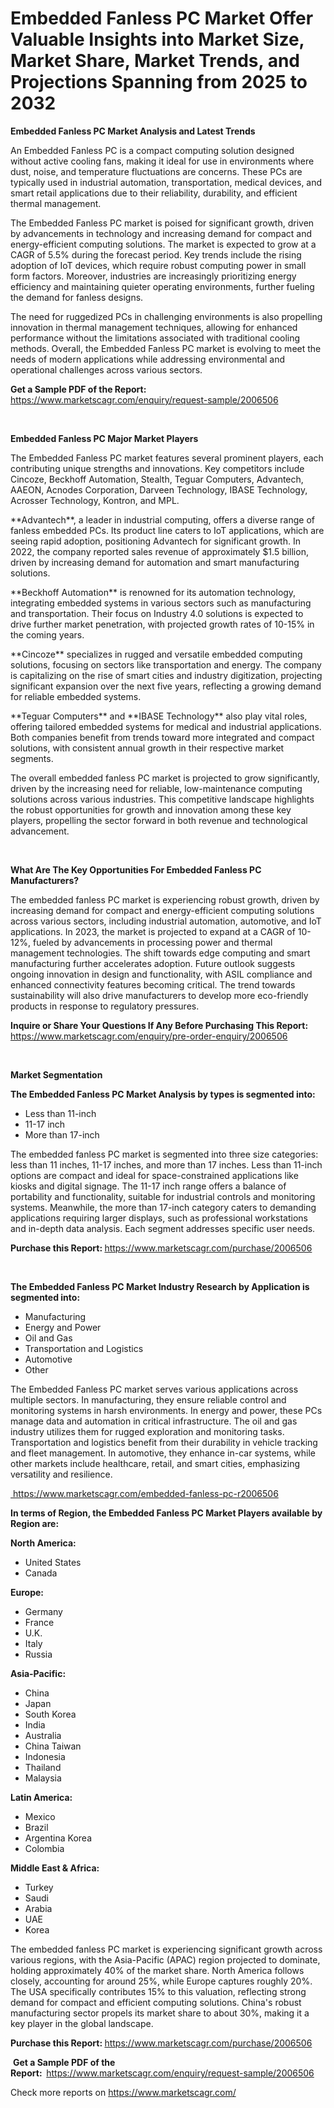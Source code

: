 <p><h1>Embedded Fanless PC Market Offer Valuable Insights into Market Size, Market Share, Market Trends, and Projections Spanning from 2025 to 2032</h1></p><p><strong>Embedded Fanless PC Market Analysis and Latest Trends</strong></p>
<p><p>An Embedded Fanless PC is a compact computing solution designed without active cooling fans, making it ideal for use in environments where dust, noise, and temperature fluctuations are concerns. These PCs are typically used in industrial automation, transportation, medical devices, and smart retail applications due to their reliability, durability, and efficient thermal management.</p><p>The Embedded Fanless PC market is poised for significant growth, driven by advancements in technology and increasing demand for compact and energy-efficient computing solutions. The market is expected to grow at a CAGR of 5.5% during the forecast period. Key trends include the rising adoption of IoT devices, which require robust computing power in small form factors. Moreover, industries are increasingly prioritizing energy efficiency and maintaining quieter operating environments, further fueling the demand for fanless designs.</p><p>The need for ruggedized PCs in challenging environments is also propelling innovation in thermal management techniques, allowing for enhanced performance without the limitations associated with traditional cooling methods. Overall, the Embedded Fanless PC market is evolving to meet the needs of modern applications while addressing environmental and operational challenges across various sectors.</p></p>
<p><strong>Get a Sample PDF of the Report:&nbsp;</strong> <a href="https://www.marketscagr.com/enquiry/request-sample/2006506?utm_campaign=3277&utm_medium=2&utm_source=Github&utm_content=ia&utm_term=06042025&utm_id=embedded-fanless-pc">https://www.marketscagr.com/enquiry/request-sample/2006506</a></p>
<p>&nbsp;</p>
<p><strong>Embedded Fanless PC Major Market Players</strong></p>
<p><p>The Embedded Fanless PC market features several prominent players, each contributing unique strengths and innovations. Key competitors include Cincoze, Beckhoff Automation, Stealth, Teguar Computers, Advantech, AAEON, Acnodes Corporation, Darveen Technology, IBASE Technology, Acrosser Technology, Kontron, and MPL.</p><p>**Advantech**, a leader in industrial computing, offers a diverse range of fanless embedded PCs. Its product line caters to IoT applications, which are seeing rapid adoption, positioning Advantech for significant growth. In 2022, the company reported sales revenue of approximately $1.5 billion, driven by increasing demand for automation and smart manufacturing solutions.</p><p>**Beckhoff Automation** is renowned for its automation technology, integrating embedded systems in various sectors such as manufacturing and transportation. Their focus on Industry 4.0 solutions is expected to drive further market penetration, with projected growth rates of 10-15% in the coming years.</p><p>**Cincoze** specializes in rugged and versatile embedded computing solutions, focusing on sectors like transportation and energy. The company is capitalizing on the rise of smart cities and industry digitization, projecting significant expansion over the next five years, reflecting a growing demand for reliable embedded systems.</p><p>**Teguar Computers** and **IBASE Technology** also play vital roles, offering tailored embedded systems for medical and industrial applications. Both companies benefit from trends toward more integrated and compact solutions, with consistent annual growth in their respective market segments.</p><p>The overall embedded fanless PC market is projected to grow significantly, driven by the increasing need for reliable, low-maintenance computing solutions across various industries. This competitive landscape highlights the robust opportunities for growth and innovation among these key players, propelling the sector forward in both revenue and technological advancement.</p></p>
<p>&nbsp;</p>
<p><strong>What Are The Key Opportunities For Embedded Fanless PC Manufacturers?</strong></p>
<p><p>The embedded fanless PC market is experiencing robust growth, driven by increasing demand for compact and energy-efficient computing solutions across various sectors, including industrial automation, automotive, and IoT applications. In 2023, the market is projected to expand at a CAGR of 10-12%, fueled by advancements in processing power and thermal management technologies. The shift towards edge computing and smart manufacturing further accelerates adoption. Future outlook suggests ongoing innovation in design and functionality, with ASIL compliance and enhanced connectivity features becoming critical. The trend towards sustainability will also drive manufacturers to develop more eco-friendly products in response to regulatory pressures.</p></p>
<p><strong>Inquire or Share Your Questions If Any Before Purchasing This Report:</strong> <a href="https://www.marketscagr.com/enquiry/pre-order-enquiry/2006506?utm_campaign=3277&utm_medium=2&utm_source=Github&utm_content=ia&utm_term=06042025&utm_id=embedded-fanless-pc">https://www.marketscagr.com/enquiry/pre-order-enquiry/2006506</a></p>
<p>&nbsp;</p>
<p><strong>Market Segmentation</strong></p>
<p><strong>The Embedded Fanless PC Market Analysis by types is segmented into:</strong></p>
<p><ul><li>Less than 11-inch</li><li>11-17 inch</li><li>More than 17-inch</li></ul></p>
<p><p>The embedded fanless PC market is segmented into three size categories: less than 11 inches, 11-17 inches, and more than 17 inches. Less than 11-inch options are compact and ideal for space-constrained applications like kiosks and digital signage. The 11-17 inch range offers a balance of portability and functionality, suitable for industrial controls and monitoring systems. Meanwhile, the more than 17-inch category caters to demanding applications requiring larger displays, such as professional workstations and in-depth data analysis. Each segment addresses specific user needs.</p></p>
<p><strong>Purchase this Report:&nbsp;</strong><a href="https://www.marketscagr.com/purchase/2006506?utm_campaign=3277&utm_medium=2&utm_source=Github&utm_content=ia&utm_term=06042025&utm_id=embedded-fanless-pc">https://www.marketscagr.com/purchase/2006506</a></p>
<p>&nbsp;</p>
<p><strong>The Embedded Fanless PC Market Industry Research by Application is segmented into:</strong></p>
<p><ul><li>Manufacturing</li><li>Energy and Power</li><li>Oil and Gas</li><li>Transportation and Logistics</li><li>Automotive</li><li>Other</li></ul></p>
<p><p>The Embedded Fanless PC market serves various applications across multiple sectors. In manufacturing, they ensure reliable control and monitoring systems in harsh environments. In energy and power, these PCs manage data and automation in critical infrastructure. The oil and gas industry utilizes them for rugged exploration and monitoring tasks. Transportation and logistics benefit from their durability in vehicle tracking and fleet management. In automotive, they enhance in-car systems, while other markets include healthcare, retail, and smart cities, emphasizing versatility and resilience.</p></p>
<p><a href="https://www.marketscagr.com/embedded-fanless-pc-r2006506?utm_campaign=3277&utm_medium=2&utm_source=Github&utm_content=ia&utm_term=06042025&utm_id=embedded-fanless-pc">&nbsp;https://www.marketscagr.com/embedded-fanless-pc-r2006506</a></p>
<p><strong>In terms of Region, the Embedded Fanless PC Market Players available by Region are:</strong></p>
<p>
    <p> <strong> North America: </strong>
        <ul>
            <li>United States</li>
            <li>Canada</li>
        </ul>
        </p> 
    <p> <strong> Europe: </strong>
        <ul>
            <li>Germany</li>
            <li>France</li>
            <li>U.K.</li>
            <li>Italy</li>
            <li>Russia</li>
        </ul>
        </p> 
    <p> <strong> Asia-Pacific: </strong>
        <ul>
            <li>China</li>
            <li>Japan</li>
            <li>South Korea</li>
            <li>India</li>
            <li>Australia</li>
            <li>China Taiwan</li>
            <li>Indonesia</li>
            <li>Thailand</li>
            <li>Malaysia</li>
        </ul>
        </p> 
    <p> <strong> Latin America: </strong>
        <ul>
            <li>Mexico</li>
            <li>Brazil</li>
            <li>Argentina Korea</li>
            <li>Colombia</li>
        </ul>
        </p> 
    <p> <strong> Middle East & Africa: </strong>
        <ul>
            <li>Turkey</li>
            <li>Saudi</li>
            <li>Arabia</li>
            <li>UAE</li>
            <li>Korea</li>
        </ul>
    </p>
    </p>
<p><p>The embedded fanless PC market is experiencing significant growth across various regions, with the Asia-Pacific (APAC) region projected to dominate, holding approximately 40% of the market share. North America follows closely, accounting for around 25%, while Europe captures roughly 20%. The USA specifically contributes 15% to this valuation, reflecting strong demand for compact and efficient computing solutions. China's robust manufacturing sector propels its market share to about 30%, making it a key player in the global landscape. </p></p>
<p><strong>Purchase this Report: </strong><a href="https://www.marketscagr.com/purchase/2006506?utm_campaign=3277&utm_medium=2&utm_source=Github&utm_content=ia&utm_term=06042025&utm_id=embedded-fanless-pc">https://www.marketscagr.com/purchase/2006506</a></p>
<p>&nbsp;<strong>Get a Sample PDF of the Report:&nbsp;&nbsp;</strong><a href="https://www.marketscagr.com/enquiry/request-sample/2006506?utm_campaign=3277&utm_medium=2&utm_source=Github&utm_content=ia&utm_term=06042025&utm_id=embedded-fanless-pc">https://www.marketscagr.com/enquiry/request-sample/2006506</a></p>
<p><strong></strong></p>
<p>Check more reports on <a href="https://www.marketscagr.com/?utm_campaign=3277&utm_medium=2&utm_source=Github&utm_content=ia&utm_term=06042025&utm_id=embedded-fanless-pc">https://www.marketscagr.com/</a></p>